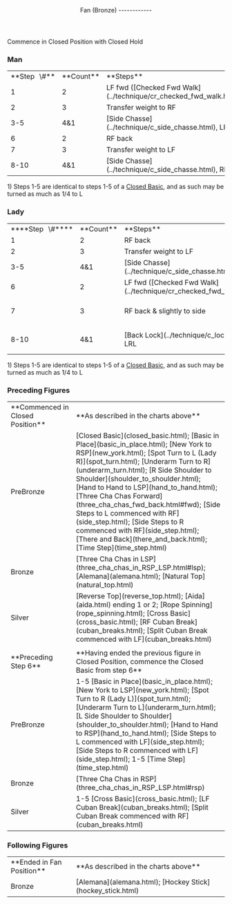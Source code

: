 <header>Fan (Bronze)
------------

 </header>Commence in Closed Position with Closed Hold

### Man

 <table class="style1"> <tbody><tr> <td style="width:10%">**Step<span style="color:white">\_</span>\#**</td> <td style="width:10%">**Count**</td> <td style="width:30%">**Steps**</td> <td style="width:20%">**Position**</td> <td style="width:30%">**Turn**</td> </tr> <tr> <td>1</td> <td>2</td> <td> LF fwd ([Checked Fwd Walk](../technique/cr_checked_fwd_walk.html)) </td> <td>Closed</td> <td> </td> </tr> <tr> <td>2</td> <td>3</td> <td>Transfer weight to RF</td> <td>Closed</td> <td> </td> </tr> <tr> <td>3-5</td> <td>4&amp;1</td> <td> [Side Chasse](../technique/c_side_chasse.html), LRL </td> <td>Closed</td> <td> </td> </tr> <tr> <td>6</td> <td>2</td> <td>RF back</td> <td> </td> <td> </td> </tr> <tr> <td>7</td> <td>3</td> <td>Transfer weight to LF</td> <td> </td> <td> </td> </tr> <tr> <td>8-10</td> <td>4&amp;1</td> <td> [Side Chasse](../technique/c_side_chasse.html), RLR </td> <td>End in Fan</td> <td> </td> </tr> </tbody></table>

1\) Steps 1-5 are identical to steps 1-5 of a [Closed Basic](closed_basic.html), and as such may be turned as much as 1/4 to L

### Lady

 <table class="style1"> <tbody><tr> <td style="width:10%">****Step<span style="color:white">\_</span>\#****</td> <td style="width:10%">**Count**</td> <td style="width:30%">**Steps**</td> <td style="width:20%">**Position**</td> <td style="width:30%">**Turn**</td> </tr> <tr> <td>1</td> <td>2</td> <td>RF back</td> <td>Closed</td> <td> </td> </tr> <tr> <td>2</td> <td>3</td> <td>Transfer weight to LF</td> <td>Closed</td> <td> </td> </tr> <tr> <td>3-5</td> <td>4&amp;1</td> <td> [Side Chasse](../technique/c_side_chasse.html), RLR </td> <td>Closed</td> <td> </td> </tr> <tr> <td>6</td> <td>2</td> <td> LF fwd ([Checked Fwd Walk](../technique/cr_checked_fwd_walk.html)) </td> <td> </td> <td> </td> </tr> <tr> <td>7</td> <td>3</td> <td>RF back &amp; slightly to side</td> <td> </td> <td>1/8 to L between 6-7</td> </tr> <tr> <td>8-10</td> <td>4&amp;1</td> <td> [Back Lock](../technique/c_lock.html), LRL </td> <td>End in Fan</td> <td>1/8 to L between 7-8</td> </tr> </tbody></table>

1\) Steps 1-5 are identical to steps 1-5 of a [Closed Basic](closed_basic.html), and as such may be turned as much as 1/4 to L

### Preceding Figures

 <table> <tbody><tr> <td style="width:30%">**Commenced in Closed Position**</td> <td>**As described in the charts above**</td> </tr> <tr> <td>PreBronze</td> <td> [Closed Basic](closed_basic.html); [Basic in Place](basic_in_place.html); [New York to RSP](new_york.html); [Spot Turn to L (Lady R)](spot_turn.html); [Underarm Turn to R](underarm_turn.html); [R Side Shoulder to Shoulder](shoulder_to_shoulder.html); [Hand to Hand to LSP](hand_to_hand.html); [Three Cha Chas Forward](three_cha_chas_fwd_back.html#fwd); [Side Steps to L commenced with RF](side_step.html); [Side Steps to R commenced with RF](side_step.html); [There and Back](there_and_back.html); [Time Step](time_step.html) </td> </tr> <tr> <td>Bronze</td> <td> [Three Cha Chas in LSP](three_cha_chas_in_RSP_LSP.html#lsp); [Alemana](alemana.html); [Natural Top](natural_top.html) </td> </tr> <tr> <td>Silver</td> <td> [Reverse Top](reverse_top.html); [Aida](aida.html) ending 1 or 2; [Rope Spinning](rope_spinning.html); [Cross Basic](cross_basic.html); [RF Cuban Break](cuban_breaks.html); [Split Cuban Break commenced with LF](cuban_breaks.html) </td> </tr> <tr> <td> </td> <td> </td> </tr> <tr> <td>**Preceding Step 6**</td> <td>**Having ended the previous figure in Closed Position, commence the Closed Basic from step 6**</td> </tr> <tr> <td>PreBronze</td> <td> 1-5 [Basic in Place](basic_in_place.html); [New York to LSP](new_york.html); [Spot Turn to R (Lady L)](spot_turn.html); [Underarm Turn to L](underarm_turn.html); [L Side Shoulder to Shoulder](shoulder_to_shoulder.html); [Hand to Hand to RSP](hand_to_hand.html); [Side Steps to L commenced with LF](side_step.html); [Side Steps to R commenced with LF](side_step.html); 1-5 [Time Step](time_step.html) </td> </tr> <tr> <td>Bronze</td> <td> [Three Cha Chas in RSP](three_cha_chas_in_RSP_LSP.html#rsp) </td> </tr> <tr> <td>Silver</td> <td> 1-5 [Cross Basic](cross_basic.html); [LF Cuban Break](cuban_breaks.html); [Split Cuban Break commenced with RF](cuban_breaks.html) </td> </tr> </tbody></table>

### Following Figures

 <table> <tbody><tr> <td style="width:30%">**Ended in Fan Position**</td> <td>**As described in the charts above**</td> </tr> <tr> <td>Bronze</td> <td> [Alemana](alemana.html); [Hockey Stick](hockey_stick.html) </td> </tr> </tbody></table>